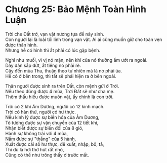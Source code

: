 # Chương 25: Bảo Mệnh Toàn Hình Luận

Trời che Đất trở, vạn vật nương tựa để nảy sinh.  
Con người lại là loài tối linh trong vạn vật.
Ai ai cũng muốn giữ cho toàn vẹn được thân hình.  
Nhưng hễ có hình thì ắt phải có lúc gặp bệnh.

Nghĩ như muối, vì vị nó mặn, nên khí của nó thường ẩm ướt ra ngoài.  
Dây đàn sắp đứt, ắt tiếng nó phải rè.  
Cây đến mùa Thu, thuận theo tự nhiên mà lá nó phải úa.  
Hễ có ở bên trong, thì tất sẽ phải hiện ra ở bên ngoài.

Thân người được sinh ra trên Đất, còn mệnh gửi ở Trời.  
Nếu theo đúng được 4 mùa, Trời Đất sẽ như cha mẹ.  
Thêm thấu hiểu được muôn vật, ấy chính là con trời.

Trời có 2 khí Âm Dương, người có 12 kinh mạch.  
Trời có hàn thử, người có hư thực.  
Nếu kinh lý được sự biến hóa của Âm Dương,  
Tỏ tường được sự vận chuyển của 12 tiết khí,  
Nhận biết được sự biến đổi của 8 gió,  
Hành sự không trái với 4 mùa,  
Nắm được sự "thắng" của 5 hành,  
Xuất được cái số hư thực, để xuất, nhập, bổ, tả,  
Thì dù là hơi thở hút rất nhỏ,  
Cũng có thể như trông thấy ở trước mắt.
